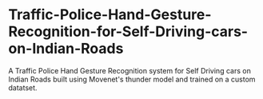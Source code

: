 # Traffic-Police-Hand-Gesture-Recognition-for-Self-Driving-cars-on-Indian-Roads
A Traffic Police Hand Gesture Recognition system for Self Driving cars on Indian Roads built using Movenet's thunder model and trained on a custom datatset.
